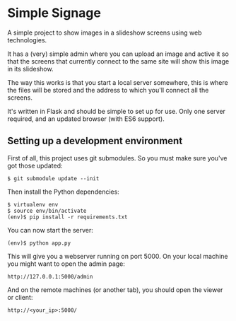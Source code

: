 Simple Signage
==============

A simple project to show images in a slideshow screens using web technologies.

It has a (very) simple admin where you can upload an image and active it so that
the screens that currently connect to the same site will show this image in its
slideshow.

The way this works is that you start a local server somewhere, this is where
the files will be stored and the address to which you'll connect all the
screens.

It's written in Flask and should be simple to set up for use.  Only one server
required, and an updated browser (with ES6 support).


Setting up a development environment
------------------------------------

First of all, this project uses git submodules. So you must make sure you've got those updated:

    $ git submodule update --init

Then install the Python dependencies:

    $ virtualenv env
    $ source env/bin/activate
    (env)$ pip install -r requirements.txt

You can now start the server:

    (env)$ python app.py


This will give you a webserver running on port 5000.  On your local machine you
might want to open the admin page:

    http://127.0.0.1:5000/admin

And on the remote machines (or another tab), you should open the viewer or client:

    http://<your_ip>:5000/
